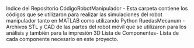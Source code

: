 Indice del Repositorio
CódigoRobotManipulador - Esta carpeta contiene los códigos que se utilizaron para realizar las simulaciones del robot manipulador tanto en MATLAB como utilizando Python
RuedasMecanum - Archivos STL y CAD de las partes del robot móvil que se utilizaron para los análisis y también para la impresión 3D
Lista de Componentes- Lista de cada componente necesario en este proyecto.
